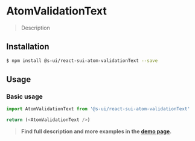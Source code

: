 # AtomValidationText

> Description

<!-- ![](./assets/preview.png) -->

## Installation

```sh
$ npm install @s-ui/react-sui-atom-validationText --save
```

## Usage

### Basic usage
```js
import AtomValidationText from '@s-ui/react-sui-atom-validationText'

return (<AtomValidationText />)
```


> **Find full description and more examples in the [demo page](#).**